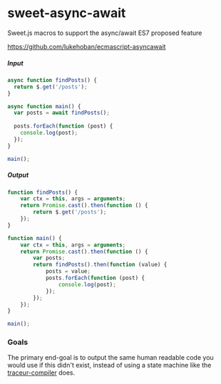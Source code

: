 sweet-async-await
=================

Sweet.js macros to support the async/await ES7 proposed feature

https://github.com/lukehoban/ecmascript-asyncawait

##### Input
```javascript
async function findPosts() {
  return $.get('/posts');
}

async function main() {
  var posts = await findPosts();
  
  posts.forEach(function (post) {
    console.log(post);
  });
}

main();

```
##### Output
```javascript
function findPosts() {
    var ctx = this, args = arguments;
    return Promise.cast().then(function () {
        return $.get('/posts');
    });
}

function main() {
    var ctx = this, args = arguments;
    return Promise.cast().then(function () {
        var posts;
        return findPosts().then(function (value) {
            posts = value;
            posts.forEach(function (post) {
                console.log(post);
            });
        });
    });
}

main();
```
### Goals
The primary end-goal is to output the same human readable code you would use if this didn't exist, instead of using a state machine like the [traceur-compiler](https://github.com/google/traceur-compiler) does.
